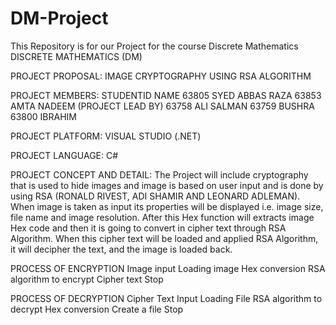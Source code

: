 # DM-Project
This Repository is for our Project for the course Discrete Mathematics 
DISCRETE MATHEMATICS (DM)

PROJECT PROPOSAL: IMAGE CRYPTOGRAPHY USING RSA ALGORITHM

PROJECT MEMBERS: STUDENTID NAME 63805 SYED ABBAS RAZA 63853 AMTA NADEEM (PROJECT LEAD BY) 63758 ALI SALMAN 63759 BUSHRA 63800 IBRAHIM

PROJECT PLATFORM: VISUAL STUDIO (.NET)

PROJECT LANGUAGE: C#

PROJECT CONCEPT AND DETAIL: The Project will include cryptography that is used to hide images and image is based on user input and is done by using RSA (RONALD RIVEST, ADI SHAMIR AND LEONARD ADLEMAN). When image is taken as input its properties will be displayed i.e. image size, file name and image resolution. After this Hex function will extracts image Hex code and then it is going to convert in cipher text through RSA Algorithm. When this cipher text will be loaded and applied RSA Algorithm, it will decipher the text, and the image is loaded back.

PROCESS OF ENCRYPTION
Image input
Loading image
Hex conversion
RSA algorithm to encrypt
Cipher text
Stop

PROCESS OF DECRYPTION Cipher Text Input Loading File RSA algorithm to decrypt Hex conversion Create a file Stop
